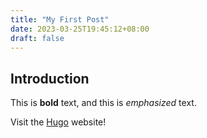 ```yaml
---
title: "My First Post"
date: 2023-03-25T19:45:12+08:00
draft: false
---
```


## Introduction

This is **bold** text, and this is *emphasized* text.

Visit the [Hugo](https://gohugo.io) website!
